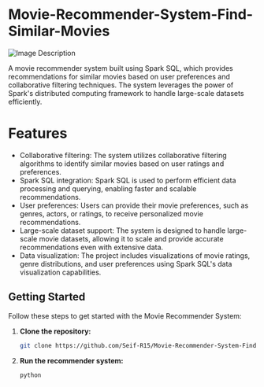 # Movie-Recommender-System-Find-Similar-Movies

![Image Description](https://production-media.paperswithcode.com/datasets/MovieLens-0000000331-d5657d5d_KgRuquW.jpg)

A movie recommender system built using Spark SQL, which provides recommendations for similar movies based on user preferences and collaborative filtering techniques. The system leverages the power of Spark's distributed computing framework to handle large-scale datasets efficiently.

# Features
- Collaborative filtering: The system utilizes collaborative filtering algorithms to identify similar movies based on user ratings and preferences.
- Spark SQL integration: Spark SQL is used to perform efficient data processing and querying, enabling faster and scalable recommendations.
- User preferences: Users can provide their movie preferences, such as genres, actors, or ratings, to receive personalized movie recommendations.
- Large-scale dataset support: The system is designed to handle large-scale movie datasets, allowing it to scale and provide accurate recommendations even with extensive data.
- Data visualization: The project includes visualizations of movie ratings, genre distributions, and user preferences using Spark SQL's data visualization capabilities.



## Getting Started

Follow these steps to get started with the Movie Recommender System:

1. **Clone the repository:**
   ```bash
   git clone https://github.com/Seif-R15/Movie-Recommender-System-Find-Similar-Movies.git

2. **Run the recommender system:**
   ```bash
   python 

